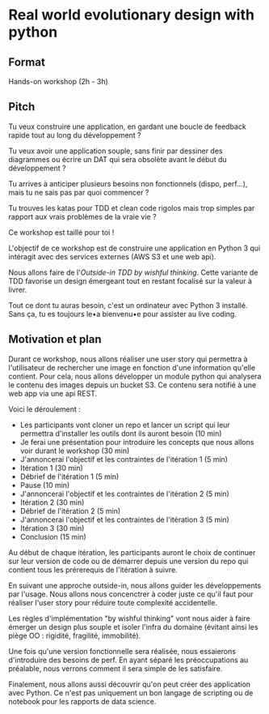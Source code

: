 # Real world evolutionary design with python

## Format

Hands-on workshop (2h - 3h)

## Pitch

Tu veux construire une application, en gardant une boucle de feedback rapide tout au long du développement&nbsp;?

Tu veux avoir une application souple, sans finir par dessiner des diagrammes ou écrire un DAT qui sera obsolète avant le début du développement&nbsp;?

Tu arrives à anticiper plusieurs besoins non fonctionnels (dispo, perf...), mais tu ne sais pas par quoi commencer&nbsp;?

Tu trouves les katas pour TDD et clean code rigolos mais trop simples par rapport aux vrais problèmes de la vraie vie&nbsp;?

Ce workshop est taillé pour toi&nbsp;!

L'objectif de ce workshop est de construire une application en Python 3 qui intéragit avec des services externes (AWS S3 et une web api).

Nous allons faire de l'_Outside-in TDD by wishful thinking_. Cette variante de TDD favorise un design émergeant tout en restant focalisé sur la valeur à livrer.

Tout ce dont tu auras besoin, c'est un ordinateur avec Python 3 installé. Sans ça, tu es toujours le•a bienvenu•e pour assister au live coding.

## Motivation et plan

Durant ce workshop, nous allons réaliser une user story qui permettra à l'utilisateur de rechercher une image en fonction d'une information qu'elle contient.
Pour cela, nous allons développer un module python qui analysera le contenu des images depuis un bucket S3. Ce contenu sera notifié à une web app via une api REST.

Voici le déroulement :

- Les participants vont cloner un repo et lancer un script qui leur permettra d'installer les outils dont ils auront besoin (10 min)
- Je ferai une présentation pour introduire les concepts que nous allons voir durant le workshop (30 min)
- J'annoncerai l'objectif et les contraintes de l'itération 1 (5 min)
- Itération 1 (30 min)
- Débrief de l'itération 1 (5 min)
- Pause (10 min)
- J'annoncerai l'objectif et les contraintes de l'itération 2 (5 min)
- Itération 2 (30 min)
- Débrief de l'itération 2 (5 min)
- J'annoncerai l'objectif et les contraintes de l'itération 3 (5 min)
- Itération 3 (30 min)
- Conclusion (15 min)

Au début de chaque itération, les participants auront le choix de continuer sur leur version de code ou de démarrer depuis une version du repo qui contient tous les prérerequis de l'itération à suivre.

En suivant une approche outside-in, nous allons guider les développements par l'usage. Nous allons nous concenctrer à coder juste ce qu'il faut pour réaliser l'user story pour réduire toute complexité accidentelle.

Les règles d'implémentation "by wishful thinking" vont nous aider à faire émerger un design plus souple et isoler l'infra du domaine (évitant ainsi les piège OO : rigidité, fragilité, immobilité).

Une fois qu'une version fonctionnelle sera réalisée, nous essaierons d'introduire des besoins de perf. En ayant séparé les préoccupations au préalable, nous verrons comment il sera simple de les satisfaire.

Finalement, nous allons aussi découvrir qu'on peut créer des application avec Python. Ce n'est pas uniquement un bon langage de scripting ou de notebook pour les rapports de data science.
